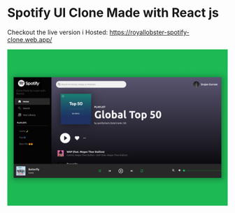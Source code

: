 # Spotify UI Clone Made with React js

Checkout the live version i Hosted: https://royallobster-spotify-clone.web.app/

<img src="./screenshot.png"></img>
